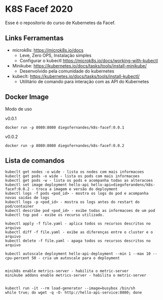 # K8S Facef 2020
Esse é o repositorio do curso de Kubernetes da Facef.

## Links Ferramentas
- microk8s: https://microk8s.io/docs
  - Leve, Zero OPS, Instalação simples
  - Configurar o kubectl https://microk8s.io/docs/working-with-kubectl
- Minikube: https://kubernetes.io/docs/tasks/tools/install-minikube/
  - Desenvolvido pela comunidade do kubernetes
- kubeclt: https://kubernetes.io/docs/tasks/tools/install-kubectl/
   - Utilitário de comando para interação com as API do Kubernetes


## Docker Image

Modo de uso

v0.0.1
```
docker run -p 8080:8080 diegofernandes/k8s-facef:0.0.1
```

v0.0.2
```
docker run -p 8080:8080 diegofernandes/k8s-facef:0.0.2
```

## Lista de comandos

```
kubeclt get nodes -o wide - lista os nodes com mais informacoes
kubeclt get pods -o wide - lista os pods com mais informacoes
kubectl get pods -w - lista os pods e acompanha todas as alteracoes
kubectl set image deployment hello-api hello-api=diegoferandens/k8s-facef:0.0.2 - troca a imagem e versão do deployment
kubectl logs -f pods <pod_id> - mostra os logs do pod e acompanha novas saidas de logs
kubectl logs -p <pod_id> - mostra os logs antes do restart do pod/container
kubectl describe pod <pod_id> - exibe todas as informacoes de um pod
kubectl top pod - exibe os recurso utilizado.

kubectl apply -f file.yaml - aplica todos os recursos descritos no arquivo
kubectl diff -f file.yaml - exibe as diferenças entre o cluster e o arquivo
kubectl delete -f file.yaml - apaga todos os recursos descritos no arquivo

kubectl autoscale deployment hello-api-deployment --min 1 --max 10 --cpu-percent 50 - cria um autoscale para o deployment


minik8s enable metrics-server - habilita o metric-server
minikube addons enable metrics-server - habilita o metric-server


kubectl run -it --rm load-generator --image=busybox /bin/sh
while true; do wget -q -O- http://hello-api-service:8080; done

```


